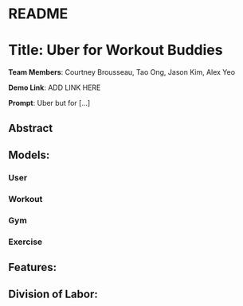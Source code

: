 # README

# Title: Uber for Workout Buddies

**Team Members**: Courtney Brousseau, Tao Ong, Jason Kim, Alex Yeo

**Demo Link**: ADD LINK HERE

**Prompt**: Uber but for [...]



## Abstract ##

## Models: ##
### User ###

### Workout ###

### Gym ###

### Exercise ###

## Features: ##

## Division of Labor: ##

